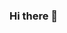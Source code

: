 ### Hi there 👋

<!--
**liux0275/cp476

This is a simple shopping website that my friend Neo and I designed
-->
